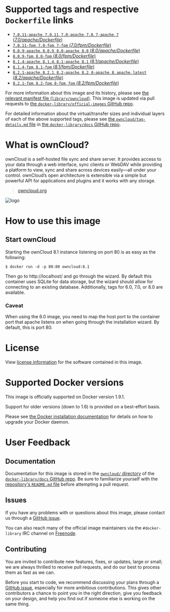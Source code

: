 # Supported tags and respective `Dockerfile` links

-	[`7.0.11-apache`, `7.0.11`, `7.0-apache`, `7.0`, `7-apache`, `7` (*7.0/apache/Dockerfile*)](https://github.com/docker-library/owncloud/blob/4e2e35d39456479193a9aa5984be69bd90a3b5aa/7.0/apache/Dockerfile)
-	[`7.0.11-fpm`, `7.0-fpm`, `7-fpm` (*7.0/fpm/Dockerfile*)](https://github.com/docker-library/owncloud/blob/4e2e35d39456479193a9aa5984be69bd90a3b5aa/7.0/fpm/Dockerfile)
-	[`8.0.9-apache`, `8.0.9`, `8.0-apache`, `8.0` (*8.0/apache/Dockerfile*)](https://github.com/docker-library/owncloud/blob/1729d80aabfd0d9a7d345991dbf80cc4b8a00c7f/8.0/apache/Dockerfile)
-	[`8.0.9-fpm`, `8.0-fpm` (*8.0/fpm/Dockerfile*)](https://github.com/docker-library/owncloud/blob/1729d80aabfd0d9a7d345991dbf80cc4b8a00c7f/8.0/fpm/Dockerfile)
-	[`8.1.4-apache`, `8.1.4`, `8.1-apache`, `8.1` (*8.1/apache/Dockerfile*)](https://github.com/docker-library/owncloud/blob/1729d80aabfd0d9a7d345991dbf80cc4b8a00c7f/8.1/apache/Dockerfile)
-	[`8.1.4-fpm`, `8.1-fpm` (*8.1/fpm/Dockerfile*)](https://github.com/docker-library/owncloud/blob/1729d80aabfd0d9a7d345991dbf80cc4b8a00c7f/8.1/fpm/Dockerfile)
-	[`8.2.1-apache`, `8.2.1`, `8.2-apache`, `8.2`, `8-apache`, `8`, `apache`, `latest` (*8.2/apache/Dockerfile*)](https://github.com/docker-library/owncloud/blob/1729d80aabfd0d9a7d345991dbf80cc4b8a00c7f/8.2/apache/Dockerfile)
-	[`8.2.1-fpm`, `8.2-fpm`, `8-fpm`, `fpm` (*8.2/fpm/Dockerfile*)](https://github.com/docker-library/owncloud/blob/1729d80aabfd0d9a7d345991dbf80cc4b8a00c7f/8.2/fpm/Dockerfile)

For more information about this image and its history, please see [the relevant manifest file (`library/owncloud`)](https://github.com/docker-library/official-images/blob/master/library/owncloud). This image is updated via pull requests to [the `docker-library/official-images` GitHub repo](https://github.com/docker-library/official-images).

For detailed information about the virtual/transfer sizes and individual layers of each of the above supported tags, please see [the `owncloud/tag-details.md` file](https://github.com/docker-library/docs/blob/master/owncloud/tag-details.md) in [the `docker-library/docs` GitHub repo](https://github.com/docker-library/docs).

# What is ownCloud?

ownCloud is a self-hosted file sync and share server. It provides access to your data through a web interface, sync clients or WebDAV while providing a platform to view, sync and share across devices easily—all under your control. ownCloud’s open architecture is extensible via a simple but powerful API for applications and plugins and it works with any storage.

> [owncloud.org](https://owncloud.org/)

![logo](https://raw.githubusercontent.com/docker-library/docs/master/owncloud/logo.png)

# How to use this image

## Start ownCloud

Starting the ownCloud 8.1 instance listening on port 80 is as easy as the following:

```console
$ docker run -d -p 80:80 owncloud:8.1
```

Then go to http://localhost/ and go through the wizard. By default this container uses SQLite for data storage, but the wizard should allow for connecting to an existing database. Additionally, tags for 6.0, 7.0, or 8.0 are available.

### Caveat

When using the 6.0 image, you need to map the host port to the container port that apache listens on when going through the installation wizard. By default, this is port 80.

# License

View [license information](https://owncloud.org/contribute/agreement/) for the software contained in this image.

# Supported Docker versions

This image is officially supported on Docker version 1.9.1.

Support for older versions (down to 1.6) is provided on a best-effort basis.

Please see [the Docker installation documentation](https://docs.docker.com/installation/) for details on how to upgrade your Docker daemon.

# User Feedback

## Documentation

Documentation for this image is stored in the [`owncloud/` directory](https://github.com/docker-library/docs/tree/master/owncloud) of the [`docker-library/docs` GitHub repo](https://github.com/docker-library/docs). Be sure to familiarize yourself with the [repository's `README.md` file](https://github.com/docker-library/docs/blob/master/README.md) before attempting a pull request.

## Issues

If you have any problems with or questions about this image, please contact us through a [GitHub issue](https://github.com/docker-library/owncloud/issues).

You can also reach many of the official image maintainers via the `#docker-library` IRC channel on [Freenode](https://freenode.net).

## Contributing

You are invited to contribute new features, fixes, or updates, large or small; we are always thrilled to receive pull requests, and do our best to process them as fast as we can.

Before you start to code, we recommend discussing your plans through a [GitHub issue](https://github.com/docker-library/owncloud/issues), especially for more ambitious contributions. This gives other contributors a chance to point you in the right direction, give you feedback on your design, and help you find out if someone else is working on the same thing.
